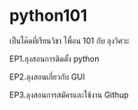 # python101
เป็นโค๊ดที่เรียนวิชา ไพื่อน 101 กับ ลุงวิศวะ

EP1.ลุงสอนการติดตั้ง python

EP2.ลุงสอนเกี่ยวกับ GUI

EP3.ลุงสอนการสมัครและใช้งาน Githup
